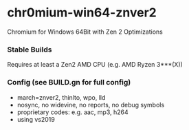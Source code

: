 # chr0mium-win64-znver2
Chromium for Windows 64Bit with Zen 2 Optimizations

### Stable Builds
Requires at least a Zen2 AMD CPU (e.g. AMD Ryzen 3***(X))

### Config (see BUILD.gn for full config)
- march=znver2, thinlto, wpo, lld
- nosync, no widevine, no reports, no debug symbols
- proprietary codes: e.g. aac, mp3, h264
- using vs2019
